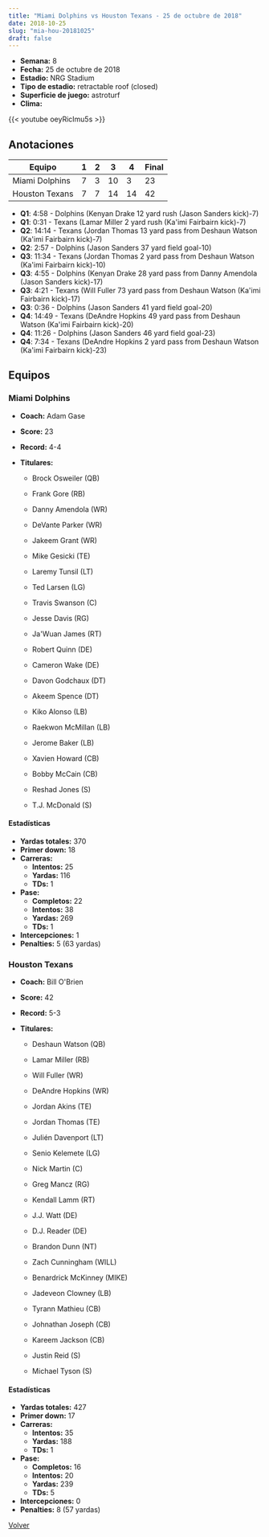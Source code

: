 ```yaml
---
title: "Miami Dolphins vs Houston Texans - 25 de octubre de 2018"
date: 2018-10-25
slug: "mia-hou-20181025"
draft: false
---
```


- **Semana:** 8
- **Fecha:** 25 de octubre de 2018
- **Estadio:** NRG Stadium
- **Tipo de estadio:** retractable roof (closed)
- **Superficie de juego:** astroturf
- **Clima:** 


{{< youtube oeyRicImu5s >}}


## Anotaciones
| Equipo | 1 | 2 | 3 | 4 | Final |
|--------|---|---|---|---|-------|
| Miami Dolphins  | 7 | 3 | 10 | 3  | 23 |
| Houston Texans  | 7 | 7 | 14 | 14  | 42 |
- **Q1**: 4:58 - Dolphins (Kenyan Drake 12 yard rush (Jason Sanders kick)-7)
- **Q1**: 0:31 - Texans (Lamar Miller 2 yard rush (Ka'imi Fairbairn kick)-7)
- **Q2**: 14:14 - Texans (Jordan Thomas 13 yard pass from Deshaun Watson (Ka'imi Fairbairn kick)-7)
- **Q2**: 2:57 - Dolphins (Jason Sanders 37 yard field goal-10)
- **Q3**: 11:34 - Texans (Jordan Thomas 2 yard pass from Deshaun Watson (Ka'imi Fairbairn kick)-10)
- **Q3**: 4:55 - Dolphins (Kenyan Drake 28 yard pass from Danny Amendola (Jason Sanders kick)-17)
- **Q3**: 4:21 - Texans (Will Fuller 73 yard pass from Deshaun Watson (Ka'imi Fairbairn kick)-17)
- **Q3**: 0:36 - Dolphins (Jason Sanders 41 yard field goal-20)
- **Q4**: 14:49 - Texans (DeAndre Hopkins 49 yard pass from Deshaun Watson (Ka'imi Fairbairn kick)-20)
- **Q4**: 11:26 - Dolphins (Jason Sanders 46 yard field goal-23)
- **Q4**: 7:34 - Texans (DeAndre Hopkins 2 yard pass from Deshaun Watson (Ka'imi Fairbairn kick)-23)


## Equipos


### Miami Dolphins
* **Coach:** Adam Gase
* **Score:** 23
* **Record:** 4-4
* **Titulares:** 

  * Brock Osweiler (QB) 

  * Frank Gore (RB) 

  * Danny Amendola (WR) 

  * DeVante Parker (WR) 

  * Jakeem Grant (WR) 

  * Mike Gesicki (TE) 

  * Laremy Tunsil (LT) 

  * Ted Larsen (LG) 

  * Travis Swanson (C) 

  * Jesse Davis (RG) 

  * Ja'Wuan James (RT) 

  * Robert Quinn (DE) 

  * Cameron Wake (DE) 

  * Davon Godchaux (DT) 

  * Akeem Spence (DT) 

  * Kiko Alonso (LB) 

  * Raekwon McMillan (LB) 

  * Jerome Baker (LB) 

  * Xavien Howard (CB) 

  * Bobby McCain (CB) 

  * Reshad Jones (S) 

  * T.J. McDonald (S) 

#### Estadísticas
* **Yardas totales:** 370
* **Primer down:** 18
* **Carreras:**
  * **Intentos:** 25
  * **Yardas:** 116
  * **TDs:** 1
* **Pase:**
  * **Completos:** 22
  * **Intentos:** 38
  * **Yardas:** 269
  * **TDs:** 1
* **Intercepciones:** 1
* **Penalties:** 5 (63 yardas)

### Houston Texans
* **Coach:** Bill O'Brien
* **Score:** 42
* **Record:** 5-3
* **Titulares:** 

  * Deshaun Watson (QB) 

  * Lamar Miller (RB) 

  * Will Fuller (WR) 

  * DeAndre Hopkins (WR) 

  * Jordan Akins (TE) 

  * Jordan Thomas (TE) 

  * Julién Davenport (LT) 

  * Senio Kelemete (LG) 

  * Nick Martin (C) 

  * Greg Mancz (RG) 

  * Kendall Lamm (RT) 

  * J.J. Watt (DE) 

  * D.J. Reader (DE) 

  * Brandon Dunn (NT) 

  * Zach Cunningham (WILL) 

  * Benardrick McKinney (MIKE) 

  * Jadeveon Clowney (LB) 

  * Tyrann Mathieu (CB) 

  * Johnathan Joseph (CB) 

  * Kareem Jackson (CB) 

  * Justin Reid (S) 

  * Michael Tyson (S) 

#### Estadísticas
* **Yardas totales:** 427
* **Primer down:** 17
* **Carreras:**
  * **Intentos:** 35
  * **Yardas:** 188
  * **TDs:** 1
* **Pase:**
  * **Completos:** 16
  * **Intentos:** 20
  * **Yardas:** 239
  * **TDs:** 5
* **Intercepciones:** 0
* **Penalties:** 8 (57 yardas)


[Volver](/historia/2018)
